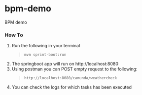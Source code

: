 # bpm-demo
BPM demo

### How To

 1. Run the following in your terminal
	 > `mvn sprint-boot:run`
 2. The springboot app will run on http://localhost:8080
 3. Using postman you can POST empty request to the following:
	 > `http://localhost:8080/camunda/weathercheck`
 4. You can check the logs for which tasks has been executed
